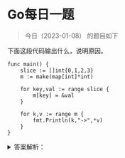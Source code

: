 # Go每日一题

> 今日（2023-01-08） 的题目如下

下面这段代码输出什么，说明原因。

```golang
func main() {
	slice := []int{0,1,2,3}
	m := make(map[int]*int)

	for key,val := range slice {
		m[key] = &val
	}

	for k,v := range m {
		fmt.Println(k,"->",*v)
	}
}
```


<details>
<summary>答案解析：</summary>
<div>

```
0 -> 3
1 -> 3
2 -> 3
3 -> 3
```

解析：这是新手常会犯的错误写法，for range 循环的时候会创建每个元素的副本，而不是元素的引用，所以 `m[key] = &val` 取的都是变量 val 的地址，所以最后 map 中的所有元素的值都是变量 val 的地址，因为最后 val 被赋值为3，所有输出都是3.

正确的写法：

```golang
func main() {

	slice := []int{0,1,2,3}
	m := make(map[int]*int)

	for key,val := range slice {
		value := val
		m[key] = &value
	}

	for k,v := range m {
		fmt.Println(k,"===>",*v)
	}
}
```

扩展题目

```golang
type Test struct {
	name string
}

func (this *Test) Point(){
	fmt.Println(this.name)
}

func main() {
	ts := []Test{
		{"a"},
		{"b"},
		{"c"},
	}

	for _, t := range ts {
		//fmt.Println(reflect.TypeOf(t))
		defer t.Point()
	}	
}
```

参考：https://blog.csdn.net/idwtwt/article/details/87378419

</div>
</details>